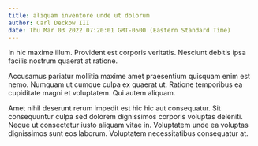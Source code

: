 ```yaml
---
title: aliquam inventore unde ut dolorum
author: Carl Deckow III
date: Thu Mar 03 2022 07:20:01 GMT-0500 (Eastern Standard Time)
---
```

In hic maxime illum. Provident est corporis veritatis. Nesciunt debitis ipsa facilis nostrum quaerat at ratione.

 Accusamus pariatur mollitia maxime amet praesentium quisquam enim est nemo. Numquam ut cumque culpa ex quaerat ut. Ratione temporibus ea cupiditate magni et voluptatem. Qui autem aliquam.

 Amet nihil deserunt rerum impedit est hic hic aut consequatur. Sit consequuntur culpa sed dolorem dignissimos corporis voluptas deleniti. Neque ut consectetur iusto aliquam vitae in. Voluptatem unde ea voluptas dignissimos sunt eos laborum. Voluptatem necessitatibus consequatur at.